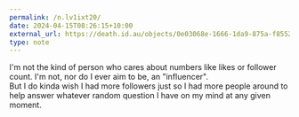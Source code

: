 ```yaml
---
permalink: /n.lv1ixt20/
date: 2024-04-15T08:26:15+10:00
external_url: https://death.id.au/objects/0e03068e-1666-1da9-875a-f85521114358
type: note
---
```

I'm not the kind of person who cares about numbers like likes or follower count. I'm not, nor do I ever aim to be, an "influencer".  
But I do kinda wish I had more followers just so I had more people around to help answer whatever random question I have on my mind at any given moment.